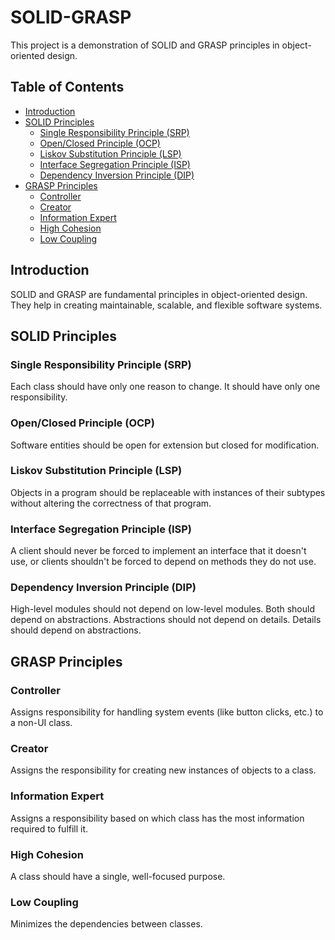 # SOLID-GRASP

This project is a demonstration of SOLID and GRASP principles in object-oriented design.

## Table of Contents

- [Introduction](#introduction)
- [SOLID Principles](#solid-principles)
  - [Single Responsibility Principle (SRP)](#single-responsibility-principle-srp)
  - [Open/Closed Principle (OCP)](#openclosed-principle-ocp)
  - [Liskov Substitution Principle (LSP)](#liskov-substitution-principle-lsp)
  - [Interface Segregation Principle (ISP)](#interface-segregation-principle-isp)
  - [Dependency Inversion Principle (DIP)](#dependency-inversion-principle-dip)
- [GRASP Principles](#grasp-principles)
  - [Controller](#controller)
  - [Creator](#creator)
  - [Information Expert](#information-expert)
  - [High Cohesion](#high-cohesion)
  - [Low Coupling](#low-coupling)

## Introduction

SOLID and GRASP are fundamental principles in object-oriented design. They help in creating maintainable, scalable, and flexible software systems.

## SOLID Principles

### Single Responsibility Principle (SRP)

Each class should have only one reason to change. It should have only one responsibility.

### Open/Closed Principle (OCP)

Software entities should be open for extension but closed for modification.

### Liskov Substitution Principle (LSP)

Objects in a program should be replaceable with instances of their subtypes without altering the correctness of that program.

### Interface Segregation Principle (ISP)

A client should never be forced to implement an interface that it doesn't use, or clients shouldn't be forced to depend on methods they do not use.

### Dependency Inversion Principle (DIP)

High-level modules should not depend on low-level modules. Both should depend on abstractions. Abstractions should not depend on details. Details should depend on abstractions.

## GRASP Principles

### Controller

Assigns responsibility for handling system events (like button clicks, etc.) to a non-UI class.

### Creator

Assigns the responsibility for creating new instances of objects to a class.

### Information Expert

Assigns a responsibility based on which class has the most information required to fulfill it.

### High Cohesion

A class should have a single, well-focused purpose.

### Low Coupling

Minimizes the dependencies between classes.
